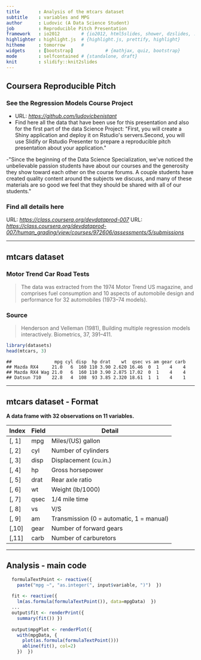 ```yaml
---
title       : Analysis of the mtcars dataset
subtitle    : variables and MPG
author      : Ludovic (A Data Science Student)
job         : Reproducible Pitch Presentation
framework   : io2012        # {io2012, html5slides, shower, dzslides, ...}
highlighter : highlight.js  # {highlight.js, prettify, highlight}
hitheme     : tomorrow      # 
widgets     : [bootstrap]            # {mathjax, quiz, bootstrap}
mode        : selfcontained # {standalone, draft}
knit        : slidify::knit2slides
---
```


## Coursera Reproducible Pitch

### See the Regression Models Course Project  

- URL: *https://github.com/ludovicbenistant*
- Find here all the data that have been use for this presentation and also for the first part of the data Science Project: "First, you will create a Shiny application and deploy it on Rstudio's servers.Second, you will use Slidify or Rstudio Presenter to prepare a reproducible pitch presentation about your application."

-"Since the beginning of the Data Science Specialization, we've noticed the unbelievable passion students have about our courses and the generosity they show toward each other on the course forums. A couple students have created quality content around the subjects we discuss, and many of these materials are so good we feel that they should be shared with all of our students."

### Find all details here
URL: *https://class.coursera.org/devdataprod-007*
URL: *https://class.coursera.org/devdataprod-007/human_grading/view/courses/972606/assessments/5/submissions*

---

## mtcars dataset

### Motor Trend Car Road Tests

> The data was extracted from the 1974 Motor Trend US magazine, and comprises fuel consumption and 10 aspects of automobile design and performance for 32 automobiles (1973–74 models).

### Source
> Henderson and Velleman (1981), Building multiple regression models interactively. Biometrics, 37, 391–411.


```r
library(datasets)
head(mtcars, 3)
```

```
##                mpg cyl disp  hp drat    wt  qsec vs am gear carb
## Mazda RX4     21.0   6  160 110 3.90 2.620 16.46  0  1    4    4
## Mazda RX4 Wag 21.0   6  160 110 3.90 2.875 17.02  0  1    4    4
## Datsun 710    22.8   4  108  93 3.85 2.320 18.61  1  1    4    1
```

---

## mtcars dataset - Format

**A data frame with 32 observations on 11 variables.**

| Index | Field | Detail |
------- | ----- | ------ |
| [, 1] | mpg | Miles/(US) gallon |
| [, 2]  | cyl | Number of cylinders |
| [, 3]	| disp | Displacement (cu.in.) |
| [, 4]	| hp | Gross horsepower |
| [, 5]	| drat | Rear axle ratio |
| [, 6]	| wt | Weight (lb/1000) |
| [, 7]	| qsec | 1/4 mile time |
| [, 8]	| vs | V/S |
| [, 9]	| am | Transmission (0 = automatic, 1 = manual) |
| [,10]	| gear | Number of forward gears |
| [,11]	| carb | Number of carburetors |

---

## Analysis - main code

```r
  formulaTextPoint <- reactive({
    paste("mpg ~", "as.integer(", input$variable, ")")  })
  
  fit <- reactive({
    lm(as.formula(formulaTextPoint()), data=mpgData)  })
  ...
  output$fit <- renderPrint({
    summary(fit()) })
  
  output$mpgPlot <- renderPlot({
    with(mpgData, {
      plot(as.formula(formulaTextPoint()))
      abline(fit(), col=2)
    })  })

```

